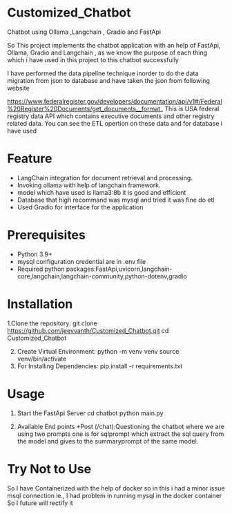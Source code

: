 # Customized_Chatbot
Chatbot using Ollama ,Langchain , Gradio and FastApi

So This project implements the chatbot application with an help of FastApi, Ollama, Gradio and Langchain , as we know the purpose of each thing which i have used in this project to this chatbot successfully 

I have performed the data pipeline technique inorder to do the data migration from json to database and have taken the json from following website 

https://www.federalregister.gov/developers/documentation/api/v1#/Federal%20Register%20Documents/get_documents__format_ 
This is USA federal registry data API which contains executive documents and other registry related data.
You can see the ETL opertion on these data and for database i have used 

# Feature
   * LangChain integration for document retrieval and processing.
   * Invoking ollama with help of langchain framework.
   * model which have used is llama3:8b it is good and efficient
   * Database that high recommand was mysql and tried it was fine do etl
   * Used Gradio for interface for the application

# Prerequisites
  * Python 3.9+
  * mysql configuration credential are in .env file
  * Required python packages:FastApi,uvicorn,langchain-core,langchain,langchain-community,python-dotenv,gradio 

# Installation
 1.Clone the repository:
    git clone https://github.com/jeevvanth/Customized_Chatbot.git
                 cd Customized_Chatbot

  2. Create Virtual Environment:
     python -m venv venv
                 source venv/bin/activate
  3. For Installing Dependencies:
      pip install -r requirements.txt

# Usage
  1. Start the FastApi Server
     cd chatbot
             python main.py

  2. Available End points
      *Post (/chat):Questioning the chatbot where we are using two prompts one is for sqlprompt which extract the sql query from the model and gives to the                             summaryprompt of the same model.
        
# Try Not to Use
   So I have Containerized with the help of docker so in this i had a minor issue msql connection ie., I had problem in running mysql in the docker container So I future will rectify it 
  

